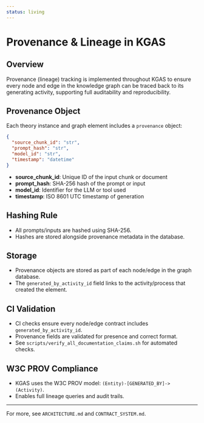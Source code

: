 ```yaml
---
status: living
---
```


# Provenance & Lineage in KGAS

## Overview
Provenance (lineage) tracking is implemented throughout KGAS to ensure every node and edge in the knowledge graph can be traced back to its generating activity, supporting full auditability and reproducibility.

## Provenance Object
Each theory instance and graph element includes a `provenance` object:
```json
{
  "source_chunk_id": "str",
  "prompt_hash": "str",
  "model_id": "str",
  "timestamp": "datetime"
}
```
- **source_chunk_id**: Unique ID of the input chunk or document
- **prompt_hash**: SHA-256 hash of the prompt or input
- **model_id**: Identifier for the LLM or tool used
- **timestamp**: ISO 8601 UTC timestamp of generation

## Hashing Rule
- All prompts/inputs are hashed using SHA-256.
- Hashes are stored alongside provenance metadata in the database.

## Storage
- Provenance objects are stored as part of each node/edge in the graph database.
- The `generated_by_activity_id` field links to the activity/process that created the element.

## CI Validation
- CI checks ensure every node/edge contract includes `generated_by_activity_id`.
- Provenance fields are validated for presence and correct format.
- See `scripts/verify_all_documentation_claims.sh` for automated checks.

## W3C PROV Compliance
- KGAS uses the W3C PROV model: `(Entity)-[GENERATED_BY]->(Activity)`.
- Enables full lineage queries and audit trails.

---
For more, see `ARCHITECTURE.md` and `CONTRACT_SYSTEM.md`. 